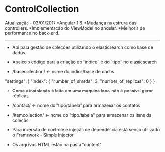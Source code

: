 # ControlCollection

Atualização - 03/01/2017
*Angular 1.6.
*Mudança na estrura das controllers.
*Implementação do ViewModel no angular.
*Melhoria de performance no back-end.

--------------------------
* Api para gestão de coleções utilizando o elasticsearch como base de dados.

* Abaixo o código para a criação do "indice" e do "tipo" no elasticsearch

* /basecollection/ <- nome do indice/base de dados

"settings": {
    "index": {
      "number_of_shards": 3,
      "number_of_replicas": 0 
    }
}

* Como a instalação é feita em uma maquina local não é possível gerar réplicas.

* /contact/ <- nome do "tipo/tabela" para armazenar os contatos
* /itemcollection/ <- nome do "tipo/tabela" para armazenar os itens da coleção

* Para inversão de controle e injeção de dependência está sendo utilizado o Framework - Simple Injector

* Os arquivos HTML estão na pasta "content"
